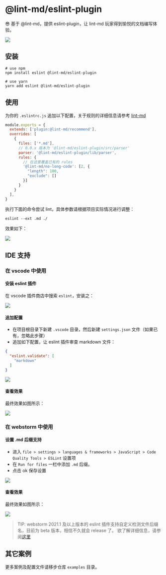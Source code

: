 # @lint-md/eslint-plugin

:sunglasses: 基于 @lint-md，提供 eslint-plugin，让 lint-md 玩家得到愉悦的文档编写体验。

![](http://cdn.yuzzl.top/blog/20210309172714.png)

## 安装

```shell
# use npm
npm install eslint @lint-md/eslint-plugin

# use yarn
yarn add eslint @lint-md/eslint-plugin
```

## 使用

为你的 `.eslintrc.js`
追加以下配置，关于规则的详细信息请参考 [lint-md](https://github.com/lint-md/lint-md#%E6%A3%80%E6%9F%A5%E7%B1%BB%E5%9E%8B)

```javascript
module.exports = {
  extends: ['plugin:@lint-md/recommend'],
  overrides: [
    {
      files: ['*.md'],
      // 0.0.x 版本为 '@lint-md/eslint-plugin/src/parser'
      parser: '@lint-md/eslint-plugin/lib/parser',
      rules: {
        // 在这里覆盖已有的 rules
        '@lint-md/no-long-code': [2, {
          "length": 100,
          "exclude": []
        }]
      }
    }
  ],
}
```

执行下面的命令尝试 lint，具体参数请根据项目实际情况进行调整：

```shell
eslint --ext .md ./
```

效果如下：

![](http://cdn.yuzzl.top/blog/20210309114543.png)

## IDE 支持

### 在 vscode 中使用

#### 安装 eslint 插件

在 vscode 插件商店中搜索 `eslint`，安装之：

![](http://cdn.yuzzl.top/blog/20210309102904.png)

#### 追加配置

- 在项目根目录下新建 `.vscode` 目录，然后新建 `settings.json` 文件（如果已有，忽略此步骤）
- 追加如下配置，让 eslint 插件审查 markdown 文件：

```json
{
  "eslint.validate": [
    "markdown"
  ]
}
```

![](http://cdn.yuzzl.top/blog/20210309103150.png)

#### 查看效果

最终效果如图所示：

![](http://cdn.yuzzl.top/blog/20210309103609.png)

### 在 webstorm 中使用

#### 设置 .md 后缀支持

- 进入 `file > settings > languages & frameworks > JavaScript > Code Quality Tools > ESLint` 设置项
- 在 `Run for files` 一栏中添加 `.md` 后缀。
- 点击 ok 保存设置

![](http://cdn.yuzzl.top/blog/20210309104303.png)

#### 查看效果

最终效果如图所示：

![](http://cdn.yuzzl.top/blog/20210309104035.png)

> TIP: webstorm 2021.1 及以上版本的 eslint 插件支持自定义检测文件后缀名，目前为 beta 版本，相信不久就会 release 了。
> 欲了解详细信息，请参阅[这里](https://blog.jetbrains.com/webstorm/2021/02/webstorm-2021-1-eap-5/)

## 其它案例

更多案例及配置文件请移步仓库 `examples` 目录。 
